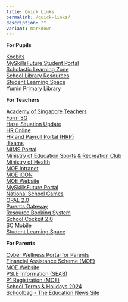 ```yaml
---
title: Quick Links
permalink: /quick-links/
description: ""
variant: markdown
---
```

**For Pupils**

[Koobits](https://www.koobits.com/)<br>
[MySkillsFuture Student Portal](https://www.myskillsfuture.gov.sg/content/student/en/primary/about/myskillsfuture-for-students.html)<br>
[Scholastic Learning Zone](https://slz02.scholasticlearningzone.com/resources/dp-int/dist/#/login3/SGPY5JY)<br>
[School Library Resources](https://schoolibrary.moe.edu.sg/eresourcespri/cgi-bin/spydus.exe/MSGTRN/WPAC/HOME)<br>
[Student Learning Space](https://vle.learning.moe.edu.sg/login)<br>
[Yumin Primary Library](https://schoolibrary.moe.edu.sg/yuminpri/cgi-bin/spydus.exe/MSGTRN/WPAC/HOME)


**For Teachers**

[Academy of Singapore Teachers](https://academyofsingaporeteachers.moe.edu.sg/)<br>
[Form SG](https://form.gov.sg/)<br>
[Haze Situation Update](https://www.haze.gov.sg/)<br>
[HR Online](http://intranet.moe.gov.sg/hronline/Pages/Home.aspx)<br>
[HR and Payroll Portal (HRP)](https://www.hrp.gov.sg/)<br>
[iExams](https://iexams.seab.gov.sg/login)<br>
[MIMS Portal](https://idp.mims.moe.gov.sg/nidp/saml2/sso)<br>
[Ministry of Education Sports &amp; Recreation Club](https://www.mesrc.net/)<br>
[Ministry of Health](https://www.moh.gov.sg/)<br>
[MOE Intranet](https://intranet.moe.gov.sg/)<br>
[MOE iCON](https://icon.moe.edu.sg/)<br>
[MOE Website](https://www.moe.gov.sg/)<br>
[MySkillsFuture Portal](https://www.myskillsfuture.gov.sg/getreadynow/)<br>
[National School Games](https://nsg.moe.edu.sg/)<br>
[OPAL 2.0](https://www.opal2.moe.edu.sg/)<br>
[Parents Gateway](https://pg.moe.edu.sg/)<br>
[Resource Booking System](https://rbs.avero-tech.com/)<br>
[School Cockpit 2.0](https://schoolcockpit.moe.gov.sg/)<br>
[SC Mobile](https://scmobile.moe.edu.sg/login)<br>
[Student Learning Space](https://vle.learning.moe.edu.sg/login)

**For Parents**

[Cyber Wellness Portal for Parents](https://www.moe.gov.sg/programmes/cyber-wellness)<br>
[Financial Assistance Scheme (MOE)](https://www.moe.gov.sg/education/financial-assistance)<br>
[MOE Website](https://www.moe.gov.sg/)<br>
[PSLE Information (SEAB)](https://www.seab.gov.sg/home/examinations/psle)<br>
[P1 Registration (MOE)](https://www.moe.gov.sg/primary/p1-registration)<br>
[School Terms &amp; Holidays 2024](https://www.moe.gov.sg/news/press-releases/20230807-school-terms-and-holidays-for-2024)<br>
[Schoolbag - The Education News Site](https://www.schoolbag.edu.sg/)